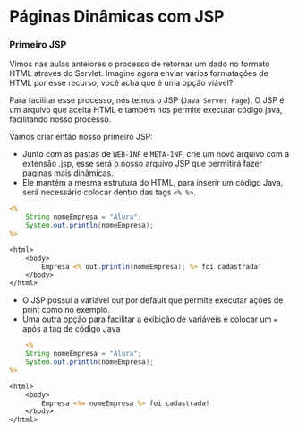 # Páginas Dinâmicas com JSP

### Primeiro JSP

Vimos nas aulas anteiores o processo de retornar um dado no formato HTML através do Servlet. Imagine agora enviar vários formatações de HTML por esse recurso, você acha que é uma opção viável?

Para facilitar esse processo, nós temos o JSP (`Java Server Page`). O JSP é um arquivo que aceita HTML e também nos permite executar código java, facilitando nosso processo.

Vamos criar então nosso primeiro JSP:
- Junto com as pastas de `WEB-INF` e `META-INF`, crie um novo arquivo com a extensão .jsp, esse será o nosso arquivo JSP que permitirá fazer páginas mais dinâmicas.
- Ele mantém a mesma estrutura do HTML, para inserir um código Java, será necessário colocar dentro das tags `<% %>`.

```jsp
<% 
	String nomeEmpresa = "Alura";
	System.out.println(nomeEmpresa);
%>

<html>
	<body>
		Empresa <% out.println(nomeEmpresa); %> foi cadastrada!
	</body>
</html>
```

- O JSP possui a variável out por default que permite executar ações de print como no exemplo.
- Uma outra opção para facilitar a exibição de variáveis é colocar um `=` após a tag de código Java

```jsp
    <% 
	String nomeEmpresa = "Alura";
	System.out.println(nomeEmpresa);
%>

<html>
	<body>
		Empresa <%= nomeEmpresa %> foi cadastrada!
	</body>
</html>
```